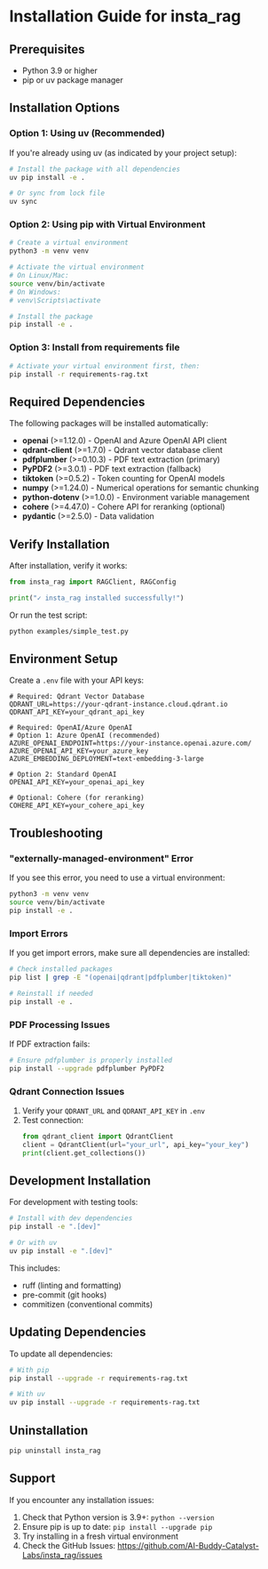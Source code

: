 # Installation Guide for insta_rag

## Prerequisites

- Python 3.9 or higher
- pip or uv package manager

## Installation Options

### Option 1: Using uv (Recommended)

If you're already using uv (as indicated by your project setup):

```bash
# Install the package with all dependencies
uv pip install -e .

# Or sync from lock file
uv sync
```

### Option 2: Using pip with Virtual Environment

```bash
# Create a virtual environment
python3 -m venv venv

# Activate the virtual environment
# On Linux/Mac:
source venv/bin/activate
# On Windows:
# venv\Scripts\activate

# Install the package
pip install -e .
```

### Option 3: Install from requirements file

```bash
# Activate your virtual environment first, then:
pip install -r requirements-rag.txt
```

## Required Dependencies

The following packages will be installed automatically:

- **openai** (>=1.12.0) - OpenAI and Azure OpenAI API client
- **qdrant-client** (>=1.7.0) - Qdrant vector database client
- **pdfplumber** (>=0.10.3) - PDF text extraction (primary)
- **PyPDF2** (>=3.0.1) - PDF text extraction (fallback)
- **tiktoken** (>=0.5.2) - Token counting for OpenAI models
- **numpy** (>=1.24.0) - Numerical operations for semantic chunking
- **python-dotenv** (>=1.0.0) - Environment variable management
- **cohere** (>=4.47.0) - Cohere API for reranking (optional)
- **pydantic** (>=2.5.0) - Data validation

## Verify Installation

After installation, verify it works:

```python
from insta_rag import RAGClient, RAGConfig

print("✓ insta_rag installed successfully!")
```

Or run the test script:

```bash
python examples/simple_test.py
```

## Environment Setup

Create a `.env` file with your API keys:

```env
# Required: Qdrant Vector Database
QDRANT_URL=https://your-qdrant-instance.cloud.qdrant.io
QDRANT_API_KEY=your_qdrant_api_key

# Required: OpenAI/Azure OpenAI
# Option 1: Azure OpenAI (recommended)
AZURE_OPENAI_ENDPOINT=https://your-instance.openai.azure.com/
AZURE_OPENAI_API_KEY=your_azure_key
AZURE_EMBEDDING_DEPLOYMENT=text-embedding-3-large

# Option 2: Standard OpenAI
OPENAI_API_KEY=your_openai_api_key

# Optional: Cohere (for reranking)
COHERE_API_KEY=your_cohere_api_key
```

## Troubleshooting

### "externally-managed-environment" Error

If you see this error, you need to use a virtual environment:

```bash
python3 -m venv venv
source venv/bin/activate
pip install -e .
```

### Import Errors

If you get import errors, make sure all dependencies are installed:

```bash
# Check installed packages
pip list | grep -E "(openai|qdrant|pdfplumber|tiktoken)"

# Reinstall if needed
pip install -e .
```

### PDF Processing Issues

If PDF extraction fails:

```bash
# Ensure pdfplumber is properly installed
pip install --upgrade pdfplumber PyPDF2
```

### Qdrant Connection Issues

1. Verify your `QDRANT_URL` and `QDRANT_API_KEY` in `.env`
2. Test connection:
   ```python
   from qdrant_client import QdrantClient
   client = QdrantClient(url="your_url", api_key="your_key")
   print(client.get_collections())
   ```

## Development Installation

For development with testing tools:

```bash
# Install with dev dependencies
pip install -e ".[dev]"

# Or with uv
uv pip install -e ".[dev]"
```

This includes:
- ruff (linting and formatting)
- pre-commit (git hooks)
- commitizen (conventional commits)

## Updating Dependencies

To update all dependencies:

```bash
# With pip
pip install --upgrade -r requirements-rag.txt

# With uv
uv pip install --upgrade -r requirements-rag.txt
```

## Uninstallation

```bash
pip uninstall insta_rag
```

## Support

If you encounter any installation issues:

1. Check that Python version is 3.9+: `python --version`
2. Ensure pip is up to date: `pip install --upgrade pip`
3. Try installing in a fresh virtual environment
4. Check the GitHub Issues: https://github.com/AI-Buddy-Catalyst-Labs/insta_rag/issues
